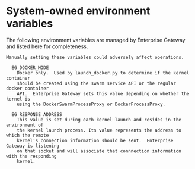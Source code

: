 # System-owned environment variables

The following environment variables are managed by Enterprise Gateway and listed here for completeness.

```{warning}
Manually setting these variables could adversely affect operations.
```

```text
  EG_DOCKER_MODE
    Docker only.  Used by launch_docker.py to determine if the kernel container
    should be created using the swarm service API or the regular docker container
    API.  Enterprise Gateway sets this value depending on whether the kernel is
    using the DockerSwarmProcessProxy or DockerProcessProxy.

  EG_RESPONSE_ADDRESS
    This value is set during each kernel launch and resides in the environment of
    the kernel launch process. Its value represents the address to which the remote
    kernel's connection information should be sent.  Enterprise Gateway is listening
    on that socket and will associate that connnection information with the responding
    kernel.
```
